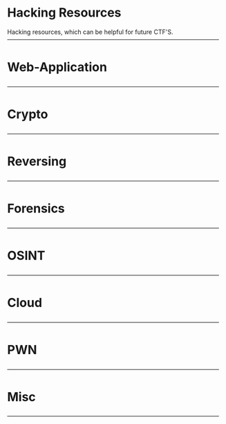# Hacking Resources

Hacking resources, which can be helpful for future CTF'S.
———————————————————————————————————
# Web-Application
———————————————————————————————————
# Crypto
———————————————————————————————————
# Reversing
———————————————————————————————————
# Forensics
———————————————————————————————————
# OSINT
———————————————————————————————————
# Cloud
———————————————————————————————————
# PWN
———————————————————————————————————
# Misc
———————————————————————————————————
